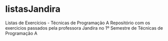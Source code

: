# listasJandira
Listas de Exercícios - Técnicas de Programação A
Repositório com os exercicios passados pela professora Jandira no 1º Semestre de Técnicas de Programação A
